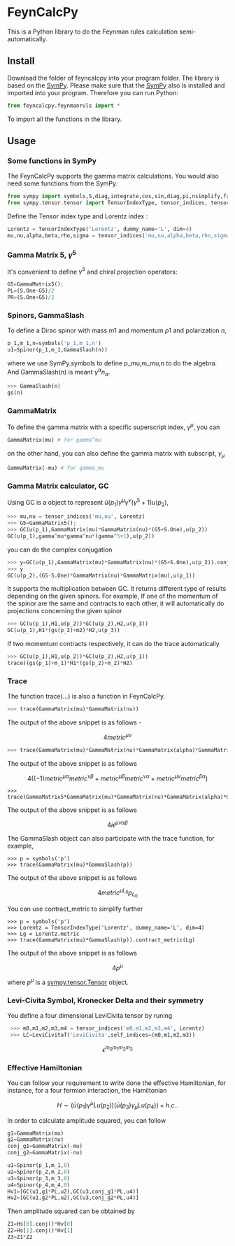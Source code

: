 # FeynCalcPy
This is a Python library to do the Feynman rules calculation semi-automatically. 

## Install
Download the folder of feyncalcpy into your program folder. The library is based on the [SymPy](https://github.com/sympy/sympy). Please make sure that the [SymPy](https://github.com/sympy/sympy) also is installed and imported into your program.
Therefore you can run Python:
~~~ python
from feyncalcpy.feynmanruls import *
~~~
To import all the functions in the library.
## Usage
### Some functions in SymPy 
The FeynCalcPy supports the gamma matrix calculations. You would also need some functions from the SymPy:
~~~ python
from sympy import symbols,S,diag,integrate,cos,sin,diag,pi,nsimplify,factor
from sympy.tensor.tensor import TensorIndexType, tensor_indices, tensor_heads
~~~
Define the Tensor index type and Lorentz index :
~~~ python
Lorentz = TensorIndexType('Lorentz', dummy_name='L', dim=4)
mu,nu,alpha,beta,rho,sigma = tensor_indices('mu,nu,alpha,beta,rho,sigma', Lorentz)
~~~

### Gamma Matrix 5, $\gamma^5$ 
It's convenient to define $\gamma^5$ and chiral projection operators:
~~~ python
G5=GammaMatrix5();
PL=(S.One-G5)/2
PR=(S.One+G5)/2
~~~

### Spinors, GammaSlash
To define a Dirac spinor with mass $m1$ and momentum $p1$ and polarization $n$, 
~~~ python
p_1,m_1,n=symbols('p_1,m_1,n')
u1=Spinor(p_1,m_1,GammaSlash(n))
~~~
where we use SymPy.symbols to define p_mu,m_mu,n to do the algebra. And GammaSlash(n) is meant $\gamma^\alpha n_\alpha$. 
~~~ python
>>> GammaSlash(n)
gs(n)
~~~

### GammaMatrix
To define the gamma matrix with a specific superscript index, $\gamma^\mu$, you can 
~~~ python
GammaMatrix(mu) # for gamma^mu
~~~
on the other hand, you can also define the gamma matrix with subscript, $\gamma_\mu$
~~~ python
GammaMatrix(-mu) # for gamma_mu
~~~

### Gamma Matrix calculator, GC 
Using GC is a object to represent $\bar u(p_1)\gamma^\mu\gamma^\nu(\gamma^5+1)u(p_2)$, 
~~~ python
>>> mu,nu = tensor_indices('mu,nu', Lorentz)
>>> G5=GammaMatrix5();
>>> GC(u(p_1),GammaMatrix(mu)*GammaMatrix(nu)*(G5+S.One),u(p_2))
GC(u(p_1),gamma^mu*gamma^nu*(gamma^5+1),u(p_2))
~~~
you can do the complex conjugation
~~~ python
>>> y=GC(u(p_1),GammaMatrix(mu)*GammaMatrix(nu)*(G5+S.One),u(p_2)).conj()
>>> y
GC(u(p_2),(G5-S.One)*GammaMatrix(nu)*GammaMatrix(mu),u(p_1))
~~~

It supports the multiplication between GC. It returns different type of results depending on the given spinors. For example, If one of the momentum of the spinor are the same and contracts to each other, it will automatically do projections concerning the given spinor
~~~ python
>>> GC(u(p_1),H1,u(p_2))*GC(u(p_2),H2,u(p_3))
GC(u(p_1),H1*(gs(p_2)+m2)*H2,u(p_3))
~~~
If two momentum contracts respectively, it can do the trace automatically
~~~ python
>>> GC(u(p_1),H1,u(p_2))*GC(u(p_2),H2,u(p_1))
trace((gs(p_1)+m_1)*H1*(gs(p_2)+m_2)*H2)
~~~
### Trace 
The function trace(...) is also a function in FeynCalcPy.
~~~ python
>>> trace(GammaMatrix(mu)*GammaMatrix(nu))
~~~
The output of the above snippet is as follows -
~~~ math
 4 metric^{\mu\nu}
~~~

~~~ python
>>> trace(GammaMatrix(mu)*GammaMatrix(nu)*GammaMatrix(alpha)*GammaMatrix(beta))
~~~
The output of the above snippet is as follows 
~~~ math
4 ((-1)metric^{\mu\alpha}metric^{\nu\beta}+metric^{\mu\beta}metric^{\nu\alpha}+metric^{\mu\nu}metric^{\beta\alpha})
~~~
~~~
>>> trace(GammaMatrix5*GammaMatrix(mu)*GammaMatrix(nu)*GammaMatrix(alpha)*GammaMatrix(beta))
~~~
The output of the above snippet is as follows 
~~~ math
4i\epsilon^{\mu\nu\alpha\beta}
~~~
The GammaSlash object can also participate with the trace function, for example,
~~~
>>> p = symbols('p')
>>> trace(GammaMatrix(mu)*GammaSlash(p))
~~~
The output of the above snippet is as follows 
~~~ math
 4 metric^{\mu L_0}p_{L_0}
~~~
You can use contract_metric to simplify further
~~~
>>> p = symbols('p')
>>> Lorentz = TensorIndexType('Lorentz', dummy_name='L', dim=4)
>>> Lg = Lorentz.metric
>>> trace(GammaMatrix(mu)*GammaSlash(p)).contract_metric(Lg)
~~~
The output of the above snippet is as follows 
~~~ math
 4p^\mu
~~~
where $p^\mu$ is a [sympy.tensor.Tensor](https://docs.sympy.org/latest/modules/tensor/tensor.html) object.
### Levi-Civita Symbol, Kronecker Delta and their symmetry
You define a four dimensional LeviCivita tensor by runing 
~~~ python
 >>> m0,m1,m2,m3,m4 = tensor_indices('m0,m1,m2,m3,m4', Lorentz)
 >>> LC=LeviCivitaT('LeviCivita',self_indices=(m0,m1,m2,m3))
~~~
~~~ math
 \epsilon^{m_0m_1m_2m_3}
~~~ 
### Effective Hamiltonian 
You can follow your requirement to write done the effective Hamiltonian, for instance, for a four fermion interaction, the Hamiltonian
~~~ math
 H\sim (\bar u(p_1)\gamma^\mu L u(p_2))(\bar u(p_3)\gamma_\mu L u(p_4))+h.c. .
~~~ 
In order to calculate amplitude squared, you can follow
~~~ python
g1=GammaMatrix(mu)
g2=GammaMatrix(nu)
conj_g1=GammaMatrix(-mu)
conj_g2=GammaMatrix(-nu)

u1=Spinor(p_1,m_1,0)
u2=Spinor(p_2,m_2,0)
u3=Spinor(p_3,m_3,0)
u4=Spinor(p_4,m_4,0)
Hv1=[GC(u1,g1*PL,u2),GC(u3,conj_g1*PL,u4)]
Hv2=[GC(u1,g2*PL,u2),GC(u3,conj_g2*PL,u4)]
~~~
Then amplitude squared can be obtained by
~~~ python
Z1=Hs[0].conj()*Hv[0]
Z2=Hs[1].conj()*Hv[1]
Z3=Z1*Z2
~~~
